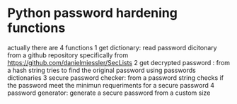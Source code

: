 # Python password hardening functions

actually there are 4 functions
1 get dictionary: read password dicitonary from a github repository specifically from https://github.com/danielmiessler/SecLists
2 get decrypted password : from a hash string tries to find the original password using passwords dictionaries
3 secure password checker: from a password string checks if the password meet the minimun requeriments for a secure password
4 password generator: generate a secure password from a custom size 
